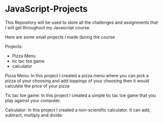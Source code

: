 # JavaScript-Projects

This Repository will be used to store all the challenges and assignments that
I will get throughout my Javascript course.

Here are some small projects I made during the course

Projects:
- Pizza Menu
- tic tac toe game
- calculator

Pizza Menu:
    In this project I created a pizza menu where you can pick a pizza
    of your choosing and add toppings of your choosing then it would 
    calculate the price of your pizza

Tic tac toe game:
    In this project I created a simple tic tac toe game that you 
    play against your computer. 

Calculator: 
    In this project I created a non-scientific calculator. It can add,
    subtract, multiply and divide. 